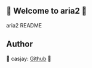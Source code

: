 ## 👋 Welcome to aria2 🚀  

aria2 README  
  
  
## Author  

🤖 casjay: [Github](https://github.com/casjay) 🤖  
